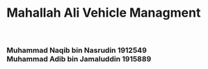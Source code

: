 <h1>Mahallah Ali Vehicle Managment</h1> <br>
<h3>Muhammad Naqib bin Nasrudin 1912549 <br>
Muhammad Adib bin Jamaluddin 1915889</h3> <br>
